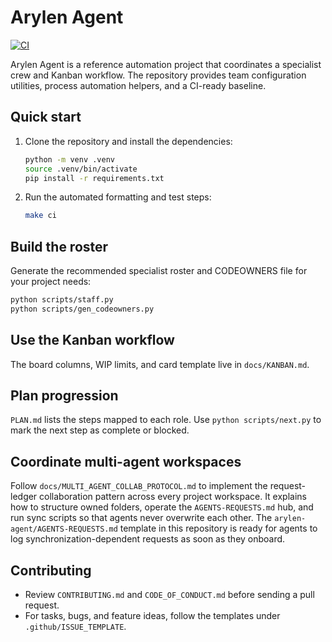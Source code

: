 <!--
  Last updated: Linked to the bundled AGENTS-REQUESTS ledger so agents can log cross-workspace requests immediately.
-->

# Arylen Agent

[![CI](https://github.com/VibeCO/arylen-agent/actions/workflows/ci.yml/badge.svg)](https://github.com/VibeCO/arylen-agent/actions/workflows/ci.yml)

Arylen Agent is a reference automation project that coordinates a specialist crew and Kanban workflow. The repository provides team configuration utilities, process automation helpers, and a CI-ready baseline.

## Quick start
1. Clone the repository and install the dependencies:
   ```bash
   python -m venv .venv
   source .venv/bin/activate
   pip install -r requirements.txt
   ```
2. Run the automated formatting and test steps:
   ```bash
   make ci
   ```

## Build the roster
Generate the recommended specialist roster and CODEOWNERS file for your project needs:
```bash
python scripts/staff.py
python scripts/gen_codeowners.py
```

## Use the Kanban workflow
The board columns, WIP limits, and card template live in `docs/KANBAN.md`.

## Plan progression
`PLAN.md` lists the steps mapped to each role. Use `python scripts/next.py` to mark the next step as complete or blocked.

## Coordinate multi-agent workspaces
Follow `docs/MULTI_AGENT_COLLAB_PROTOCOL.md` to implement the request-ledger collaboration
pattern across every project workspace. It explains how to structure owned folders,
operate the `AGENTS-REQUESTS.md` hub, and run sync scripts so that agents never overwrite
each other. The `arylen-agent/AGENTS-REQUESTS.md` template in this repository is ready for
agents to log synchronization-dependent requests as soon as they onboard.

## Contributing
- Review `CONTRIBUTING.md` and `CODE_OF_CONDUCT.md` before sending a pull request.
- For tasks, bugs, and feature ideas, follow the templates under `.github/ISSUE_TEMPLATE`.
